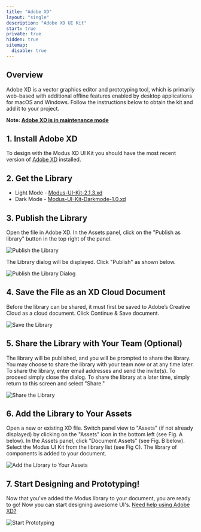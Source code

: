 ```yaml
---
title: "Adobe XD"
layout: "single"
description: "Adobe XD UI Kit"
start: true
private: true
hidden: true
sitemap:
  disable: true
---
```


## Overview

Adobe XD is a vector graphics editor and prototyping tool, which is primarily web-based with additional offline features enabled by desktop applications for macOS and Windows. Follow the instructions below to obtain the kit and add it to your project.

**Note: [Adobe XD is in maintenance mode](https://helpx.adobe.com/support/xd.html)**

## 1. Install Adobe XD

To design with the Modus XD UI Kit you should have the most recent version of [Adobe XD](https://www.adobe.com/products/xd.html) installed.

## 2. Get the Library

- Light Mode - [Modus-UI-Kit-2.1.3.xd](https://drive.google.com/file/d/1TPtepPulED2QHz-ypX6gKw5DqXPcMxTI/view?usp=sharing)
- Dark Mode - [Modus-UI-Kit-Darkmode-1.0.xd](https://drive.google.com/file/d/1LfcddB8vZFd-wOA-Kzi4YYezyCGMHnIN/view?usp=sharing)

## 3. Publish the Library

Open the file in Adobe XD. In the Assets panel, click on the "Publish as library" button in the top right of the panel.

![Publish the Library](/img/guide/xd/publish_library.png)

The Library dialog will be displayed. Click "Publish" as shown below.

![Publish the Library Dialog](/img/guide/xd/publish_library_dialog.png)

## 4. Save the File as an XD Cloud Document

Before the library can be shared, it must first be saved to Adobe’s Creative Cloud as a cloud document. Click Continue & Save document.

![Save the Library](/img/guide/xd/save_as_xd_cloud.png)

## 5. Share the Library with Your Team (Optional)

The library will be published, and you will be prompted to share the library. You may choose to share the library with your team now or at any time later. To share the library, enter email addresses and send the invite(s). To proceed simply close the dialog. To share the library at a later time, simply return to this screen and select "Share."

![Share the Library](/img/guide/xd/share_library.png)

## 6. Add the Library to Your Assets

Open a new or existing XD file. Switch panel view to "Assets" (if not already displayed) by clicking on the "Assets" icon in the bottom left (see Fig. A below). In the Assets panel, click "Document Assets" (see Fig. B below). Select the Modus UI Kit from the library list (see Fig C). The library of components is added to your document.

![Add the Library to Your Assets](/img/guide/xd/add_library_to_assets.png)

## 7. Start Designing and Prototyping!

Now that you've added the Modus library to your document, you are ready to go! Now you can start designing awesome UI's. [Need help using Adobe XD?](https://helpx.adobe.com/support/xd.html?promoid=3SH1B97W&mv=other)

![Start Prototyping](/img/guide/xd/start_prototyping.png)
